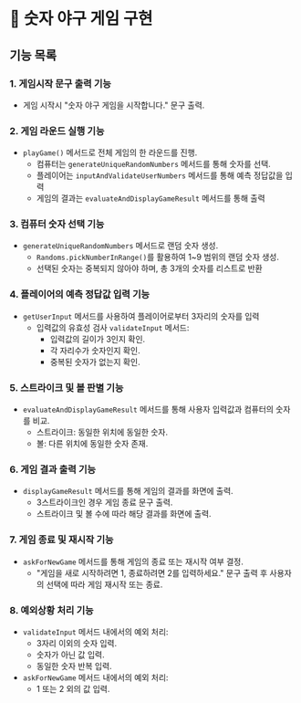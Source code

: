 # 🎯 숫자 야구 게임 구현

## 기능 목록

### 1. 게임시작 문구 출력 기능
- 게임 시작시 "숫자 야구 게임을 시작합니다." 문구 출력.

### 2. 게임 라운드 실행 기능
- `playGame()` 메서드로 전체 게임의 한 라운드를 진행.
  - 컴퓨터는 `generateUniqueRandomNumbers` 메서드를 통해 숫자를 선택.
  - 플레이어는 `inputAndValidateUserNumbers` 메서드를 통해 예측 정답값을 입력
  - 게임의 결과는 `evaluateAndDisplayGameResult` 메서드를 통해 출력

### 3. 컴퓨터 숫자 선택 기능
- `generateUniqueRandomNumbers` 메서드로 랜덤 숫자 생성.
    - `Randoms.pickNumberInRange()`를 활용하여 1~9 범위의 랜덤 숫자 생성.
    - 선택된 숫자는 중복되지 않아야 하며, 총 3개의 숫자를 리스트로 반환

### 4. 플레이어의 예측 정답값 입력 기능
- `getUserInput` 메서드를 사용하여 플레이어로부터 3자리의 숫자를 입력
    - 입력값의 유효성 검사 `validateInput` 메서드:
        - 입력값의 길이가 3인지 확인.
        - 각 자리수가 숫자인지 확인.
        - 중복된 숫자가 없는지 확인.

### 5. 스트라이크 및 볼 판별 기능
- `evaluateAndDisplayGameResult` 메서드를 통해 사용자 입력값과 컴퓨터의 숫자를 비교.
    - 스트라이크: 동일한 위치에 동일한 숫자.
    - 볼: 다른 위치에 동일한 숫자 존재.

### 6. 게임 결과 출력 기능
- `displayGameResult` 메서드를 통해 게임의 결과를 화면에 출력.
    - 3스트라이크인 경우 게임 종료 문구 출력.
    - 스트라이크 및 볼 수에 따라 해당 결과를 화면에 출력.

### 7. 게임 종료 및 재시작 기능
- `askForNewGame` 메서드를 통해 게임의 종료 또는 재시작 여부 결정.
    - "게임을 새로 시작하려면 1, 종료하려면 2를 입력하세요." 문구 출력 후 사용자의 선택에 따라 게임 재시작 또는 종료.

### 8. 예외상황 처리 기능
- `validateInput` 메서드 내에서의 예외 처리:
    - 3자리 이외의 숫자 입력.
    - 숫자가 아닌 값 입력.
    - 동일한 숫자 반복 입력.
- `askForNewGame` 메서드 내에서의 예외 처리:
    - 1 또는 2 외의 값 입력.